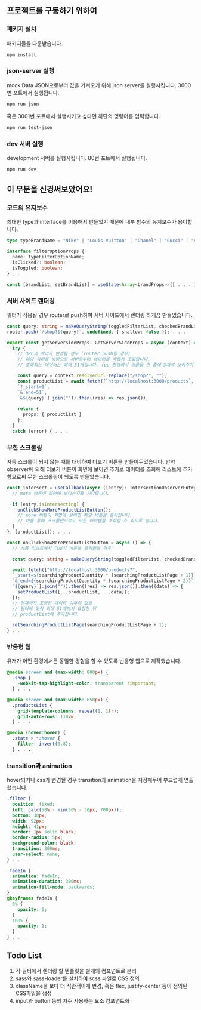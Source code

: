 ## 프로젝트를 구동하기 위하여

### 패키지 설치

패키지들을 다운받습니다.
```bash
npm install
```

### json-server 실행

mock Data JSON으로부터 값을 가져오기 위해 json server를 실행시킵니다.
3000번 포트에서 실행됩니다.
```bash
npm run json
```

혹은 3001번 포트에서 실행시키고 싶다면 하단의 명령어를 입력합니다.
```bash
npm run test-json
```

### dev 서버 실행

development 서버를 실행시킵니다.
80번 포트에서 실행됩니다.
```bash
npm run dev
```



## 이 부분을 신경써보았어요!

### 코드의 유지보수

최대한 type과 interface를 이용해서 만들었기 때문에
내부 함수의 유지보수가 용이합니다.
```typescript
type typeBrandName = "Nike" | "Louis Vuitton" | "Chanel" | "Gucci" | "Adidas" | "Rolex" | "Dior" | "Zara"; . . .

interface filterOptionProps {
  name: typeFilterOptionName;
  isClicked?: boolean;
  isToggled: boolean;
} . . .

const [brandList, setBrandList] = useState<Array<brandProps>>([ . . . ]) . . .
```

### 서버 사이드 렌더링

필터가 적용될 경우 router로 push하여 서버 사이드에서 렌더링 하게끔 만들었습니다.
```typescript
const query: string = makeQueryString(toggledFilterList, checkedBrandList, startPrice, endPrice, checkedSortingMethod); . . .
router.push(`/shop?${query}`, undefined, { shallow: false }); . . .

export const getServerSideProps: GetServerSideProps = async (context) => {
  try {
    // URL의 쿼리가 변경될 경우 (router.push될 경우)
    // 해당 쿼리를 바탕으로 서버로부터 데이터를 새롭게 조회합니다.
    // 조회되는 데이터는 최대 51개입니다. (pc 환경에서 상품을 한 줄에 3개씩 보여주기 때문)

    const query = context.resolvedUrl.replace("/shop?", "");
    const productList = await fetch([`http://localhost:3000/products`,
    `?_start=0`,
    `&_end=51`,
    `&${query}`].join("")).then((res) => res.json());
  
    return {
      props: { productList }
    };
  }
  catch (error) { . . .
```

### 무한 스크롤링

자동 스크롤이 되지 않는 때를 대비하여 더보기 버튼을 만들어두었습니다.
만약 observer에 의해 더보기 버튼이 화면에 보이면 추가로 데이터를 조회해 리스트에 추가함으로써
무한 스크롤링이 되도록 만들었습니다.
```typescript
const intersect = useCallback(async ([entry]: IntersectionObserverEntry[]) => {
  // more 버튼이 화면에 보이는지를 기다립니다.

  if (entry.isIntersecting) {
    onClickShowMoreProductListButton();
    // more 버튼이 화면에 보이면 해당 버튼을 클릭합니다.
    // 이를 통해 스크롤만으로도 모든 아이템을 조회할 수 있도록 합니다.
  }
}, [productList]); . . .

const onClickShowMoreProductListButton = async () => {
  // 상품 리스트에서 더보기 버튼을 클릭했을 경우

  const query: string = makeQueryString(toggledFilterList, checkedBrandList, startPrice, endPrice, checkedSortingMethod);

  await fetch(["http://localhost:3000/products?",
  `_start=${searchingProductQuantity * (searchingProductListPage + 1)}`,
  `&_end=${searchingProductQuantity * (searchingProductListPage + 2)}`,
  `${query}`].join("")).then((res) => res.json()).then((data) => {
    setProductList([...productList, ...data]);
  });
  // 현재까지 조회된 데이터 이후의 값을
  // 필터에 맞춰 최대 51개까지 요청한 뒤
  // productList에 추가합니다.

  setSearchingProductListPage(searchingProductListPage + 1);
} . . .
```

### 반응형 웹

유저가 어떤 환경에서든 동일한 경험을 할 수 있도록
반응형 웹으로 제작했습니다.
```css
@media screen and (max-width: 800px) {
  .shop {
    -webkit-tap-highlight-color: transparent !important;
  } . . .

@media screen and (max-width: 650px) {
  .productsList {
    grid-template-columns: repeat(1, 1fr);
    grid-auto-rows: 110vw;
  } . . .

@media (hover:hover) {
  .state > *:hover {
    filter: invert(0.8);
  } . . .
```

### transition과 animation

hover되거나 css가 변경될 경우
transition과 animation을 지정해두어 부드럽게 연출했습니다.
```css
.filter {
  position: fixed;
  left: calc(50% - min(50% - 30px, 700px));
  bottom: 30px;
  width: 92px;
  height: 41px;
  border: 1px solid black;
  border-radius: 5px;
  background-color: black;
  transition: 300ms;
  user-select: none;
} . . .

.fadeIn {
  animation: fadeIn;
  animation-duration: 300ms;
  animation-fill-mode: backwards;
}
@keyframes fadeIn {
  0% {
    opacity: 0;
  }
  100% {
    opacity: 1;
  }
} . . .
```



## Todo List

01. 각 필터에서 렌더링 할 템플릿을 별개의 컴포넌트로 분리
02. sass와 sass-loader를 설치하여 scss 파일로 CSS 정의
03. className을 보다 더 직관적이게 변경, 혹은 flex, justify-center 등이 정의된 CSS파일을 생성
04. input과 button 등의 자주 사용하는 요소 컴포넌트화
